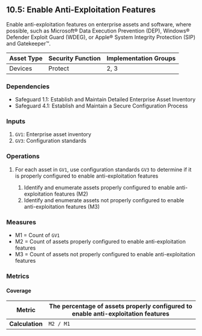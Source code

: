 ## 10.5: Enable Anti-Exploitation Features

Enable anti-exploitation features on enterprise assets and software,
where possible, such as Microsoft® Data Execution Prevention (DEP),
Windows® Defender Exploit Guard (WDEG), or Apple® System Integrity
Protection (SIP) and Gatekeeper™.

| Asset Type   | Security Function   | Implementation Groups |
| ------------ | ------------------- | --------------------- |
| Devices      | Protect             | 2, 3                  |

### Dependencies

-   Safeguard 1.1: Establish and Maintain Detailed Enterprise Asset
    Inventory
-   Safeguard 4.1: Establish and Maintain a Secure Configuration Process

### Inputs

1.  `GV1`: Enterprise asset inventory
2.  `GV3`: Configuration standards

### Operations

1. For each asset in `GV1`, use configuration standards `GV3` to determine if it is properly configured to enable anti-exploitation features

    1.  Identify and enumerate assets properly configured to enable anti-exploitation features (M2)
    2.  Identify and enumerate assets not properly configured to enable anti-exploitation features (M3)

### Measures

-   M1 = Count of `GV1`
-   M2 = Count of assets properly configured to enable anti-exploitation features
-   M3 = Count of assets not properly configured to enable anti-exploitation features

### Metrics

#### Coverage

| **Metric**      | The percentage of assets properly configured to enable anti-exploitation features |
|-----------------|----------------------------------------------------------------------------------------|
| **Calculation** | `M2 / M1`                                                                       |
